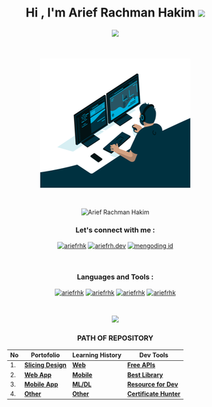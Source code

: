 <h1 align="center">Hi , I'm Arief Rachman Hakim <img src="https://media.giphy.com/media/hvRJCLFzcasrR4ia7z/giphy.gif" width="35"></h1>
<h3 align="center">
  <a href="https://git.io/typing-svg">
    <img src="https://readme-typing-svg.herokuapp.com?font=Time+New+Roman&size=30&duration=2300&pause=700&color=E4E4E4&background=000000E4&center=true&vCenter=true&width=435&lines=Computer+Science+Student;Always+Learning+New+Things">
  </a>
</h3>
<br>
<p align="center"><img src='https://github.com/ariefhk/Resource-for-Dev/blob/main/Profile/code.gif' alt='github' height='300' width='350' ></p>
<br>
<p align="center"> <img src="https://komarev.com/ghpvc/?username=ariefhk&label=Profile%20views&color=0e75b6&style=flat" alt="Arief Rachman Hakim" /> </p>
<h3 align="center">Let's connect with me :</h3>
<p align="center">
<a href="https://linkedin.com/in/ariefrhk" target="blank"><img align="center" src="https://img.shields.io/badge/LinkedIn-0A66C2?style=for-the-badge&logo=LinkedIn&logoColor=#0A66C2" alt="ariefrhk" /></a>
<a href="https://instagram.com/ariefrh.dev" target="blank" ><img align="center" src="https://img.shields.io/badge/Instagram-E4405F?style=for-the-badge&logo=Instagram&logoColor=white" alt="ariefrh.dev"/></a>
<a href="https://www.youtube.com/channel/UCvslj42lCyg17lnFbEzwfSw" target="blank" ><img align="center" src="https://img.shields.io/badge/Youtube-FF0000?style=for-the-badge&logo=Youtube&logoColor=white" alt="mengoding id" /></a>
</p>

<br>
<h3 align="center">Languages and Tools :</h3>
<p align="center">
<a href="https://developer.mozilla.org/en-US/docs/Web/HTML" target="_blank"><img align="center" src="https://img.shields.io/badge/HTML5-E34F26?style=for-the-badge&logo=HTML5&logoColor=white" alt="ariefrhk"  /></a>
<a href="https://getbootstrap.com/" target="_blank"><img align="center" src="https://img.shields.io/badge/CSS3-1572B6?style=for-the-badge&logo=CSS3&logoColor=white" alt="ariefrhk"  /></a>
<a href="https://getbootstrap.com/" target="_blank"><img align="center" src="https://img.shields.io/badge/BoostrapCSS-7952B3?style=for-the-badge&logo=Bootstrap&logoColor=white" alt="ariefrhk"  /></a>
<a href="https://developer.mozilla.org/en-US/docs/Web/JavaScript" target="_blank"><img align="center" src="https://img.shields.io/badge/JavaScript-F7DF1E?style=for-the-badge&logo=JavaScript&logoColor=black" alt="ariefrhk"  /></a>
</p>
<br>
<!-- <p align="center"><img src="https://github-readme-stats.vercel.app/api/top-langs/?username=ariefhk&theme=github_dark" /></p> -->
<p align="center"><img height="200em" src="https://github-readme-stats.vercel.app/api/top-langs/?username=ariefhk&layout=compact&theme=github_dark"></p>

 <h3 align="center">PATH OF REPOSITORY</h3>
    <table align="center">
      <thead>
        <tr>
          <th align="left">No</th>
          <th align="center">Portofolio</th>
          <th align="center">Learning History</th>
          <th align="center">Dev Tools</th>
        </tr>
      </thead>
      <tbody>
        <tr>
          <td align="left">1.</td>
          <td align="left">
            <strong
              ><a
                href="https://github.com/ariefhk/porto-slicing-design/blob/main/README.md"
                >Slicing Design</a
              ></strong
            >
          </td>
          <td align="left">
            <strong
              ><a
                href="https://github.com/ariefhk/learn-web/blob/main/README.md"
                >Web</a
              ></strong
            >
          </td>
          <td align="left">
            <strong
              ><a
                href="https://github.com/ariefhk/dev-free-apis/blob/main/README.md"
                >Free APIs</a
              ></strong
            >
          </td>
        </tr>
        <tr>
          <td align="left">2.</td>
          <td align="left">
            <strong
              ><a
                href="https://github.com/ariefhk/porto-web-app/blob/main/README.md"
                >Web App</a
              ></strong
            >
          </td>
          <td align="left">
            <strong
              ><a
                href="https://github.com/ariefhk/learn-mobile/blob/main/README.md"
                >Mobile</a
              ></strong
            >
          </td>
          <td align="left">
            <strong
              ><a
                href="https://github.com/ariefhk/dev-best-library/blob/main/README.md"
                >Best Library</a
              ></strong
            >
          </td>
        </tr>
        <tr>
          <td align="left">3.</td>
          <td align="left">
            <strong
              ><a
                href="https://github.com/ariefhk/porto-mobile-app/blob/main/README.md"
                >Mobile App</a
              ></strong
            >
          </td>
          <td align="left">
            <strong
              ><a
                href="https://github.com/ariefhk/learn-ml-dl/blob/main/README.md"
                >ML/DL</a
              ></strong
            >
          </td>
          <td align="left">
            <strong
              ><a
                href="https://github.com/ariefhk/dev-resource-for-development/blob/main/README.md"
                >Resource for Dev</a
              ></strong
            >
          </td>
        </tr>
        <tr>
          <td align="left">4.</td>
          <td align="left">
            <strong
              ><a
                href="https://github.com/ariefhk/porto-other/blob/main/README.md"
                >Other</a
              ></strong
            >
          </td>
          <td align="left">
            <strong
              ><a
                href="https://github.com/ariefhk/learn-other/blob/main/README.md"
                >Other</a
              ></strong
            >
          </td>
          <td align="left">
            <strong><a
                href="https://github.com/ariefhk/certificate-hunter/blob/main/README.md"
                >Certificate Hunter</a
              > </strong>
          </td>
        </tr>
      </tbody>
    </table>
